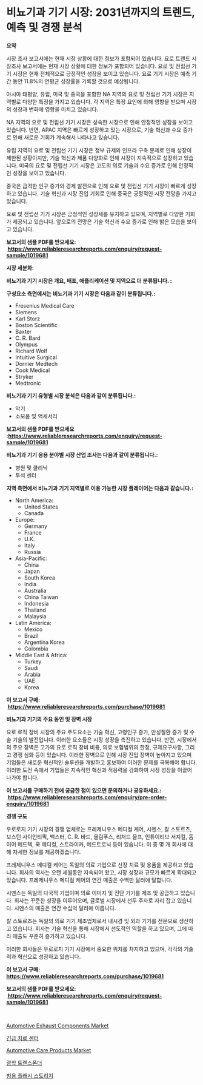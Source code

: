 <p><h1>비뇨기과 기기 시장: 2031년까지의 트렌드, 예측 및 경쟁 분석</h1></p><p><strong>요약</strong></p>
<p><p>시장 조사 보고서에는 현재 시장 상황에 대한 정보가 포함되어 있습니다. 요로 트랜드 시장조사 보고서에는 현재 시장 상황에 대한 정보가 포함되어 있습니다. 요로 및 전립선 기기 시장은 현재 전체적으로 긍정적인 성장을 보이고 있습니다. 요로 기기 시장은 예측 기간 동안 11.8%의 연평균 성장률을 기록할 것으로 예상됩니다. </p><p>아시아 태평양, 유럽, 미국 및 중국을 포함한 NA 지역의 요로 및 전립선 기기 시장은 지역별로 다양한 특징을 가지고 있습니다. 각 지역은 특정 요인에 의해 영향을 받으며 시장의 성장과 변화에 영향을 미치고 있습니다. </p><p>NA 지역의 요로 및 전립선 기기 시장은 성숙한 시장으로 인해 안정적인 성장을 보이고 있습니다. 반면, APAC 지역은 빠르게 성장하고 있는 시장으로, 기술 혁신과 수요 증가로 인해 새로운 기회가 계속해서 나타나고 있습니다. </p><p>유럽 지역의 요로 및 전립선 기기 시장은 정부 규제와 인프라 구축 문제로 인해 성장이 제한된 상황이지만, 기술 혁신과 제품 다양화로 인해 시장이 지속적으로 성장하고 있습니다. 미국의 요로 및 전립선 기기 시장은 고도의 의료 기술과 수요 증가로 인해 안정적인 성장을 보이고 있습니다. </p><p>중국은 급격한 인구 증가와 경제 발전으로 인해 요로 및 전립선 기기 시장이 빠르게 성장하고 있습니다. 기술 혁신과 시장 진입 기회로 인해 중국은 긍정적인 시장 전망을 가지고 있습니다. </p><p>요로 및 전립선 기기 시장은 긍정적인 성장세를 유지하고 있으며, 지역별로 다양한 기회가 제공되고 있습니다. 앞으로의 전망은 기술 혁신과 수요 증가로 인해 밝은 모습을 보이고 있습니다.</p></p>
<p><strong>보고서의 샘플 PDF를 받으세요: &nbsp;<a href="https://www.reliableresearchreports.com/enquiry/request-sample/1019681">https://www.reliableresearchreports.com/enquiry/request-sample/1019681</a></strong></p>
<p><strong>시장 세분화:</strong></p>
<p><strong> 비뇨기과 기기 시장은 개요, 배포, 애플리케이션 및 지역으로 더 분류됩니다. :</strong></p>
<p><strong>구성요소 측면에서는 비뇨기과 기기 시장은 다음과 같이 분류됩니다.:</strong></p>
<p><ul><li>Fresenius Medical Care</li><li>Siemens</li><li>Karl Storz</li><li>Boston Scientific</li><li>Baxter</li><li>C. R. Bard</li><li>Olympus</li><li>Richard Wolf</li><li>Intuitive Surgical</li><li>Dornier Medtech</li><li>Cook Medical</li><li>Stryker</li><li>Medtronic</li></ul></p>
<p><strong> 비뇨기과 기기 유형별 시장 분석은 다음과 같이 분류됩니다.:</strong></p>
<p><ul><li>악기</li><li>소모품 및 액세서리</li></ul></p>
<p><strong>보고서의 샘플 PDF를 받으세요 :<a href="https://www.reliableresearchreports.com/enquiry/request-sample/1019681">https://www.reliableresearchreports.com/enquiry/request-sample/1019681</a></strong></p>
<p><strong> 비뇨기과 기기 응용 분야별 시장 산업 조사는 다음과 같이 분류됩니다.:</strong></p>
<p><ul><li>병원 및 클리닉</li><li>투석 센터</li></ul></p>
<p><strong>지역 측면에서 비뇨기과 기기 지역별로 이용 가능한 시장 플레이어는 다음과 같습니다.:</strong></p>
<p><ul>
    <li>
        North America:
        <ul>
            <li>United States</li>
            <li>Canada</li>
        </ul>
    </li>
    <li>
        Europe:
        <ul>
            <li>Germany</li>
            <li>France</li>
            <li>U.K.</li>
            <li>Italy</li>
            <li>Russia</li>
        </ul>
    </li>
    <li>
        Asia-Pacific:
        <ul>
            <li>China</li>
            <li>Japan</li>
            <li>South Korea</li>
            <li>India</li>
            <li>Australia</li>
            <li>China Taiwan</li>
            <li>Indonesia</li>
            <li>Thailand</li>
            <li>Malaysia</li>
        </ul>
    </li>
    <li>
        Latin America:
        <ul>
            <li>Mexico</li>
            <li>Brazil</li>
            <li>Argentina Korea</li>
            <li>Colombia</li>
        </ul>
    </li>
    <li>
        Middle East & Africa:
        <ul>
            <li>Turkey</li>
            <li>Saudi</li>
            <li>Arabia</li>
            <li>UAE</li>
            <li>Korea</li>
        </ul>
    </li>
    </ul></p>
<p><strong>이 보고서 구매: &nbsp;<a href="https://www.reliableresearchreports.com/purchase/1019681">https://www.reliableresearchreports.com/purchase/1019681</a></strong></p>
<p><strong>비뇨기과 기기의 주요 동인 및 장벽 시장</strong></p>
<p><p>요로 로직 장비 시장의 주요 주도요소는 기술 혁신, 고령인구 증가, 만성질환 증가 및 수술 기술의 발전입니다. 이러한 요소들은 시장 성장을 촉진하고 있습니다. 반면, 시장에서의 주요 장벽은 고가의 요로 로직 장비 비용, 의료 보험범위의 한정, 규제요구사항, 그리고 경쟁 심화 등이 있습니다. 이러한 장벽으로 인해 시장 진입 장벽이 높아지고 있으며 기업들은 새로운 혁신적인 솔루션을 개발하고 홍보하여 이러한 문제를 극복해야 합니다. 이러한 도전 속에서 기업들은 지속적인 혁신과 적응력을 강화하여 시장 성장을 이끌어 나가야 합니다.</p></p>
<p><strong>이 보고서를 구매하기 전에 궁금한 점이 있으면 문의하거나 공유하세요.: &nbsp;<a href="https://www.reliableresearchreports.com/enquiry/pre-order-enquiry/1019681">https://www.reliableresearchreports.com/enquiry/pre-order-enquiry/1019681</a></strong></p>
<p><strong>경쟁 구도</strong></p>
<p><p>우로로지 기기 시장의 경쟁 업체로는 프레제니우스 메디컬 케어, 시멘스, 칼 스토르츠, 보스턴 사이언티픽, 백스터, C. R. 바드, 올림푸스, 리처드 울프, 인튜이티브 서지컬, 돔이어 메드텍, 쿡 메디컬, 스트라이커, 메드트로닉 등이 있습니다. 이 중 몇 개 회사에 대해 자세한 정보를 제공하겠습니다.</p><p>프레제니우스 메디컬 케어는 독일의 의료 기업으로 신장 치료 및 용품을 제공하고 있습니다. 회사의 역사는 오랜 세월동안 지속되어 왔고, 시장 성장과 규모가 빠르게 확대되고 있습니다. 프레제니우스 메디컬 케어의 연간 매출은 수백만 달러에 달합니다.</p><p>시멘스는 독일의 다국적 기업이며 의료 이미지 및 진단 기기를 제조 및 공급하고 있습니다. 회사는 꾸준한 성장을 이루어오며, 글로벌 시장에서 선두 주자로 자리 잡고 있습니다. 시멘스의 매출은 연간 수십억 달러에 이릅니다.</p><p>칼 스토르츠는 독일의 의료 기기 제조업체로서 내시경 및 외과 기기를 전문으로 생산하고 있습니다. 회사는 기술 혁신을 통해 시장에서 선도적인 역할을 하고 있으며, 그에 따라 매출도 꾸준히 증가하고 있습니다.</p><p>이러한 회사들은 우로로지 기기 시장에서 중요한 위치를 차지하고 있으며, 각각의 기술력과 혁신으로 성장하고 있습니다.</p></p>
<p><strong>이 보고서 구매: &nbsp; <a href="https://www.reliableresearchreports.com/purchase/1019681">https://www.reliableresearchreports.com/purchase/1019681</a></strong></p>
<p><strong>보고서의 샘플 PDF를 받으세요: &nbsp;<a href="https://www.reliableresearchreports.com/enquiry/request-sample/1019681">https://www.reliableresearchreports.com/enquiry/request-sample/1019681</a></strong><strong></strong></p>
<p>&nbsp;</p>
<p><p><a href="https://issuu.com/reportprime-2/docs/automotive-exhaust-components-market-size-2030.ppt">Automotive Exhaust Components Market</a></p><p><a href="https://github.com/Madalyell456456/Market-Research-Report-List-1/blob/main/27378848253.md">긴급 치료 센터</a></p><p><a href="https://issuu.com/reportprime-2/docs/automotive-care-products-market-size-2030.pptx">Automotive Care Products Market</a></p><p><a href="https://medium.com/@mujgankortalih/%EA%B4%91-%EC%A0%84%EC%86%A1%EA%B8%B0-%EC%8B%9C%EC%9E%A5-%EC%A0%90%EC%9C%A0%EC%9C%A8-%EC%A7%84%ED%99%94-%EB%B0%8F-%EC%8B%9C%EC%9E%A5-%EC%84%B1%EC%9E%A5-%EC%B6%94%EC%84%B8-2024%EB%85%84-2031%EB%85%84-46d07bfc7351">광학 트랜스폰더</a></p><p><a href="https://github.com/vs019sa3m8x/Market-Research-Report-List-1/blob/main/92564378252.md">범용 플래시 스토리지</a></p></p>